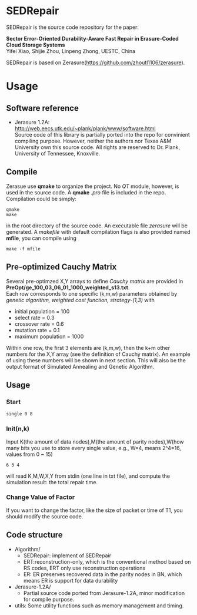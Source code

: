 # SEDRepair
SEDRepair is the source code repository for the paper:

**Sector Error-Oriented Durability-Aware Fast Repair in Erasure-Coded Cloud Storage Systems**  
Yifei Xiao, Shijie Zhou, Linpeng Zhong, UESTC, China

SEDRepair is based on Zerasure(<https://github.com/zhoutl1106/zerasure>).

# Usage
## Software reference
- Jerasure 1.2A: 
  http://web.eecs.utk.edu/~plank/plank/www/software.html  
  Source code of this library is partially ported into the repo for convinient compiling purpose. However, neither the authors nor Texas A&M University own this source code. All rights are reserved to Dr. Plank, University of Tennessee, Knoxville.

## Compile
Zerasue use **qmake** to organize the project. No *QT* module, however, is used in the source code.
A **qmake** *.pro* file is included in the repo. Compilation could be simply:
~~~~
qmake
make
~~~~
in the root directory of the source code. An executable file *zerasure* will be generated.
A *makefile* with default compilation flags is also provided named **mfile**, you can compile using
~~~
make -f mfile
~~~

## Pre-optimized Cauchy Matrix
Several pre-optimzed X,Y arrays to define *Cauchy matrix* are provided in **PreOpt/ge_100_03_06_01_1000_weighted_s13.txt**.  
Each row corresponds to one specific (k,m,w) parameters obtained by *genetic algorithm, weighted cost function, strategy-(1,3)* with

- initial population = 100
- select rate = 0.3
- crossover rate = 0.6
- mutation rate = 0.1
- maximum population = 1000

Within one row, the first 3 elements are (k,m,w), then the k+m other numbers for the X,Y array (see the definition of Cauchy matrix). An example of using these numbers will be shown in next section.
This will also be the output format of Simulated Annealing and Genetic Algorithm.

## Usage
### Start  
~~~
single 0 8
~~~
### Init(n,k)
Input K(the amount of data nodes),M(the amount of parity nodes),W(how many bits you use to store every single value, e.g., W=4, means 2^4=16, values from 0 ~ 15)

~~~
6 3 4
~~~
will read K,M,W,X,Y from stdin (one line in txt file), and compute the simulation result: the total repair time.

### Change Value of Factor

If you want to change the factor, like the size of packet or time of T1, you should modify the source code.



## Code structure
- Algorithm/
    - SEDRepair: implement of SEDRepair
    - ERT:reconstruction-only, which is the conventional method based on RS codes, ERT only use reconstruction operations
    - ER: ER preserves recovered data in the parity nodes in BN, which means ER is support for data durability 
- Jerasure-1.2A/
    - Partial source code ported from Jerasure-1.2A, minor modification for compile purpose.
- utils: Some utility functions such as memory management and timing.

